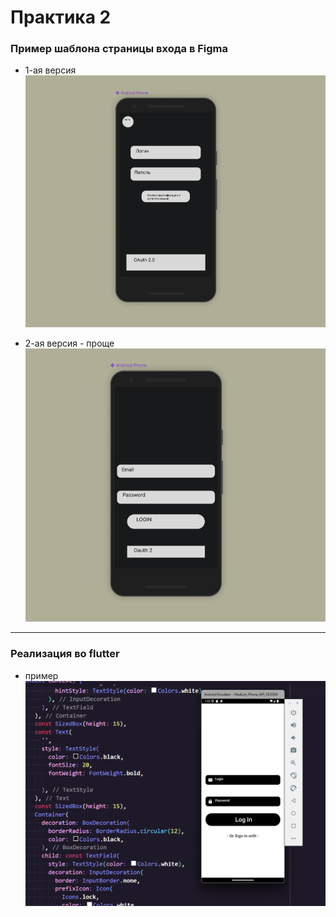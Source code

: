 # Практика 2


### Пример шаблона страницы входа в Figma

- 1-ая версия![alt text](image-2.png)

- 2-ая версия - проще![alt text](image-4.png)

---

### Реализация во flutter

- пример ![alt text](image-5.png)
